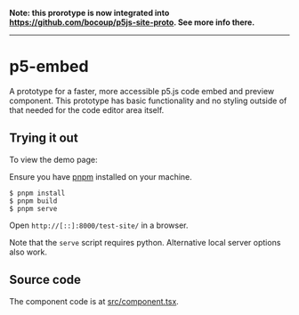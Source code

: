 **Note: this prorotype is now integrated into https://github.com/bocoup/p5js-site-proto. See more info there.**

---

# p5-embed

A prototype for a faster, more accessible p5.js code embed and preview component. This prototype has basic functionality and no styling outside of that needed for the code editor area itself.

## Trying it out

To view the demo page:

Ensure you have [pnpm](https://pnpm.io/) installed on your machine.

```shellsession
$ pnpm install
$ pnpm build
$ pnpm serve
```

Open `http://[::]:8000/test-site/` in a browser.

Note that the `serve` script requires python. Alternative local server options also work.

## Source code

The component code is at [src/component.tsx](./src/component.tsx).
